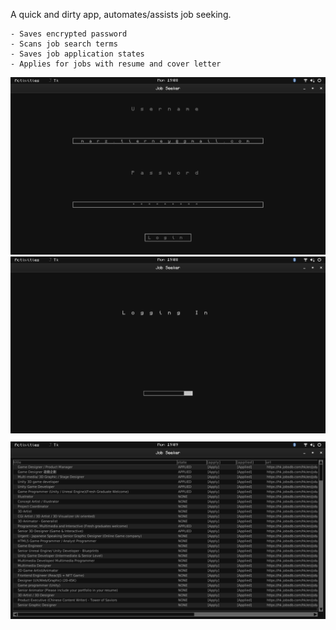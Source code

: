 A quick and dirty app, automates/assists job seeking.

    - Saves encrypted password
    - Scans job search terms
    - Saves job application states
    - Applies for jobs with resume and cover letter

<div align="center">
  <div style="display: inline-block">
    <img src="screenshots/Screenshot_2023-02-20_19-08-21.png" />
    <img src="screenshots/Screenshot_2023-02-20_19-08-51.png" />
  </div>
  <div style="display: block; margin-top: 10px;">
    <img src="screenshots/Screenshot_2023-02-20_19-09-22.png" />
  </div>
</div>
